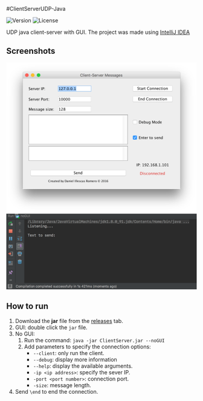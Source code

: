 #ClientServerUDP-Java

![Version](https://img.shields.io/badge/version-v1.0.1-green.svg)
![License](https://img.shields.io/github/license/mashape/apistatus.svg)

UDP java client-server with GUI. The project was made using [IntelliJ IDEA](https://www.jetbrains.com/idea/)

Screenshots
----
![Screenshot](images/Screenshot.png)
![no GUI screnshot](images/no%20GUI%20screenshot.png)

How to run
----

1. Download the **jar** file from the [releases](https://github.com/illescasDaniel/ClientServerUDP-Java/releases) tab.
2. GUI: double click the `jar` file.
3. No GUI: 
    1. Run the command: `java -jar ClientServer.jar --noGUI` 
    2. Add parameters to specify the connection options:
        * `--client`: only run the client.
        * `--debug`: display more information
        * `--help`: display the available arguments.
        * `-ip <ip address>`: specify the sever IP.
        * `-port <port number>`: connection port.
        * `-size`: message length.
4. Send `\end` to end the connection.
        